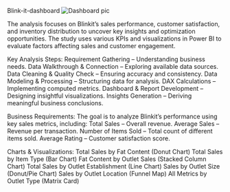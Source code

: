 Blink-it-dashboard
![Dashboard pic](https://github.com/user-attachments/assets/7b38d47f-9e97-475c-a448-62dfa2ae2d8b)

The analysis focuses on Blinkit’s sales performance, customer satisfaction, and inventory distribution to uncover key insights and optimization opportunities. The study uses various KPIs and visualizations in Power BI to evaluate factors affecting sales and customer engagement.

Key Analysis Steps:
Requirement Gathering – Understanding business needs.
Data Walkthrough & Connection – Exploring available data sources.
Data Cleaning & Quality Check – Ensuring accuracy and consistency.
Data Modeling & Processing – Structuring data for analysis.
DAX Calculations – Implementing computed metrics.
Dashboard & Report Development – Designing insightful visualizations.
Insights Generation – Deriving meaningful business conclusions.

Business Requirements:
The goal is to analyze Blinkit’s performance using key sales metrics, including:
Total Sales – Overall revenue.
Average Sales – Revenue per transaction.
Number of Items Sold – Total count of different items sold.
Average Rating – Customer satisfaction score.

Charts & Visualizations:
Total Sales by Fat Content (Donut Chart)
Total Sales by Item Type (Bar Chart)
Fat Content by Outlet Sales (Stacked Column Chart)
Total Sales by Outlet Establishment (Line Chart)
Sales by Outlet Size (Donut/Pie Chart)
Sales by Outlet Location (Funnel Map)
All Metrics by Outlet Type (Matrix Card)



